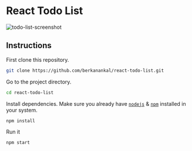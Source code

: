 # React Todo List

![todo-list-screenshot](https://user-images.githubusercontent.com/67144252/143577434-2aabcbd4-07ce-4b70-9890-da291be5d4ce.png)

## Instructions

First clone this repository.
```bash
git clone https://github.com/berkanankal/react-todo-list.git
```

Go to the project directory.
```bash
cd react-todo-list
```

Install dependencies. Make sure you already have [`nodejs`](https://nodejs.org/en/) & [`npm`](https://www.npmjs.com/) installed in your system.
```bash
npm install
```

Run it
```bash
npm start
```
